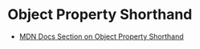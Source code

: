 # Object Property Shorthand



- [MDN Docs Section on Object Property Shorthand](https://developer.mozilla.org/en-US/docs/Web/JavaScript/Reference/Operators/Object_initializer#new_notations_in_ecmascript_2015)